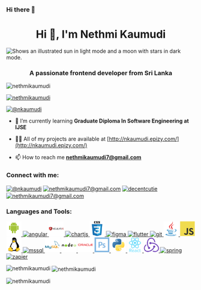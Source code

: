 ### Hi there 👋
<h1 align="center">Hi 👋, I'm Nethmi Kaumudi</h1>
<picture>
  <source media="(prefers-color-scheme: dark)" srcset="https://www.google.com/imgres?imgurl=https%3A%2F%2Fmedia.istockphoto.com%2Fid%2F1218017051%2Fphoto%2Fprofile-side-photo-of-concentrated-skilled-web-expert-afro-american-girl-sit-evening-desk-use.jpg%3Fs%3D612x612%26w%3D0%26k%3D20%26c%3DdQJAXyU20JuCfY594PIBgl3RgMHnDyEWC9VF6vOFBkg%3D&tbnid=oGvcpbCNO3j2OM&vet=12ahUKEwi9_YPvkej9AhU0_TgGHUTHCHQQMygCegUIARDCAQ..i&imgrefurl=https%3A%2F%2Fwww.istockphoto.com%2Fphotos%2Fwoman-computer-programmer&docid=J4t2MxMzKktpwM&w=612&h=408&q=developer%20girl&hl=si&ved=2ahUKEwi9_YPvkej9AhU0_TgGHUTHCHQQMygCegUIARDCAQ">
  <img alt="Shows an illustrated sun in light mode and a moon with stars in dark mode." src="https://user-images.githubusercontent.com/25423296/163456779-a8556205-d0a5-45e2-ac17-42d089e3c3f8.png">
</picture>
<h3 align="center">A passionate frontend developer from Sri Lanka</h3>

<p align="left"> <img src="https://komarev.com/ghpvc/?username=nethmikaumudi&label=Profile%20views&color=0e75b6&style=flat" alt="nethmikaumudi" /> </p>

<p align="left"> <a href="https://github.com/ryo-ma/github-profile-trophy"><img src="https://github-profile-trophy.vercel.app/?username=nethmikaumudi" alt="nethmikaumudi" /></a> </p>

<p align="left"> <a href="https://twitter.com/@nkaumudi" target="blank"><img src="https://img.shields.io/twitter/follow/@nkaumudi?logo=twitter&style=for-the-badge" alt="@nkaumudi" /></a> </p>

- 🌱 I’m currently learning **Graduate Diploma In Software Engineering at IJSE**

- 👨‍💻 All of my projects are available at [http://nkaumudi.epizy.com/](http://nkaumudi.epizy.com/)

- 📫 How to reach me **nethmikaumudi7@gmail.com**

<h3 align="left">Connect with me:</h3>
<p align="left">
<a href="https://twitter.com/@nkaumudi" target="blank"><img align="center" src="https://raw.githubusercontent.com/rahuldkjain/github-profile-readme-generator/master/src/images/icons/Social/twitter.svg" alt="@nkaumudi" height="30" width="40" /></a>
<a href="https://linkedin.com/in/nethmikaumudi7@gmail.com" target="blank"><img align="center" src="https://raw.githubusercontent.com/rahuldkjain/github-profile-readme-generator/master/src/images/icons/Social/linked-in-alt.svg" alt="nethmikaumudi7@gmail.com" height="30" width="40" /></a>
<a href="https://instagram.com/decentcutie" target="blank"><img align="center" src="https://raw.githubusercontent.com/rahuldkjain/github-profile-readme-generator/master/src/images/icons/Social/instagram.svg" alt="decentcutie" height="30" width="40" /></a>
<a href="https://www.hackerrank.com/nethmikaumudi7@gmail.com" target="blank"><img align="center" src="https://raw.githubusercontent.com/rahuldkjain/github-profile-readme-generator/master/src/images/icons/Social/hackerrank.svg" alt="nethmikaumudi7@gmail.com" height="30" width="40" /></a>
</p>

<h3 align="left">Languages and Tools:</h3>
<p align="left"> <a href="https://developer.android.com" target="_blank" rel="noreferrer"> <img src="https://raw.githubusercontent.com/devicons/devicon/master/icons/android/android-original-wordmark.svg" alt="android" width="40" height="40"/> </a> <a href="https://angular.io" target="_blank" rel="noreferrer"> <img src="https://angular.io/assets/images/logos/angular/angular.svg" alt="angular" width="40" height="40"/> </a> <a href="https://angular.io" target="_blank" rel="noreferrer"> <img src="https://raw.githubusercontent.com/devicons/devicon/master/icons/angularjs/angularjs-original-wordmark.svg" alt="angularjs" width="40" height="40"/> </a> <a href="https://www.chartjs.org" target="_blank" rel="noreferrer"> <img src="https://www.chartjs.org/media/logo-title.svg" alt="chartjs" width="40" height="40"/> </a> <a href="https://www.w3schools.com/css/" target="_blank" rel="noreferrer"> <img src="https://raw.githubusercontent.com/devicons/devicon/master/icons/css3/css3-original-wordmark.svg" alt="css3" width="40" height="40"/> </a> <a href="https://www.figma.com/" target="_blank" rel="noreferrer"> <img src="https://www.vectorlogo.zone/logos/figma/figma-icon.svg" alt="figma" width="40" height="40"/> </a> <a href="https://flutter.dev" target="_blank" rel="noreferrer"> <img src="https://www.vectorlogo.zone/logos/flutterio/flutterio-icon.svg" alt="flutter" width="40" height="40"/> </a> <a href="https://git-scm.com/" target="_blank" rel="noreferrer"> <img src="https://www.vectorlogo.zone/logos/git-scm/git-scm-icon.svg" alt="git" width="40" height="40"/> </a> <a href="https://www.java.com" target="_blank" rel="noreferrer"> <img src="https://raw.githubusercontent.com/devicons/devicon/master/icons/java/java-original.svg" alt="java" width="40" height="40"/> </a> <a href="https://developer.mozilla.org/en-US/docs/Web/JavaScript" target="_blank" rel="noreferrer"> <img src="https://raw.githubusercontent.com/devicons/devicon/master/icons/javascript/javascript-original.svg" alt="javascript" width="40" height="40"/> </a> <a href="https://www.linux.org/" target="_blank" rel="noreferrer"> <img src="https://raw.githubusercontent.com/devicons/devicon/master/icons/linux/linux-original.svg" alt="linux" width="40" height="40"/> </a> <a href="https://www.microsoft.com/en-us/sql-server" target="_blank" rel="noreferrer"> <img src="https://www.svgrepo.com/show/303229/microsoft-sql-server-logo.svg" alt="mssql" width="40" height="40"/> </a> <a href="https://www.mysql.com/" target="_blank" rel="noreferrer"> <img src="https://raw.githubusercontent.com/devicons/devicon/master/icons/mysql/mysql-original-wordmark.svg" alt="mysql" width="40" height="40"/> </a> <a href="https://nodejs.org" target="_blank" rel="noreferrer"> <img src="https://raw.githubusercontent.com/devicons/devicon/master/icons/nodejs/nodejs-original-wordmark.svg" alt="nodejs" width="40" height="40"/> </a> <a href="https://www.oracle.com/" target="_blank" rel="noreferrer"> <img src="https://raw.githubusercontent.com/devicons/devicon/master/icons/oracle/oracle-original.svg" alt="oracle" width="40" height="40"/> </a> <a href="https://www.photoshop.com/en" target="_blank" rel="noreferrer"> <img src="https://raw.githubusercontent.com/devicons/devicon/master/icons/photoshop/photoshop-line.svg" alt="photoshop" width="40" height="40"/> </a> <a href="https://www.python.org" target="_blank" rel="noreferrer"> <img src="https://raw.githubusercontent.com/devicons/devicon/master/icons/python/python-original.svg" alt="python" width="40" height="40"/> </a> <a href="https://reactjs.org/" target="_blank" rel="noreferrer"> <img src="https://raw.githubusercontent.com/devicons/devicon/master/icons/react/react-original-wordmark.svg" alt="react" width="40" height="40"/> </a> <a href="https://redux.js.org" target="_blank" rel="noreferrer"> <img src="https://raw.githubusercontent.com/devicons/devicon/master/icons/redux/redux-original.svg" alt="redux" width="40" height="40"/> </a> <a href="https://spring.io/" target="_blank" rel="noreferrer"> <img src="https://www.vectorlogo.zone/logos/springio/springio-icon.svg" alt="spring" width="40" height="40"/> </a> <a href="https://zapier.com" target="_blank" rel="noreferrer"> <img src="https://www.vectorlogo.zone/logos/zapier/zapier-icon.svg" alt="zapier" width="40" height="40"/> </a> </p>

<p><img align="left" src="https://github-readme-stats.vercel.app/api/top-langs?username=nethmikaumudi&show_icons=true&locale=en&layout=compact" alt="nethmikaumudi" /></p>

<p>&nbsp;<img align="center" src="https://github-readme-stats.vercel.app/api?username=nethmikaumudi&show_icons=true&locale=en" alt="nethmikaumudi" /></p>

<p><img align="center" src="https://github-readme-streak-stats.herokuapp.com/?user=nethmikaumudi&" alt="nethmikaumudi" /></p>

